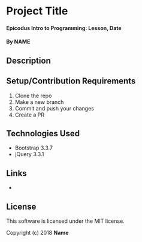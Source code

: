 # Project Title

#### Epicodus Intro to Programming: Lesson, Date

#### By NAME

## Description



## Setup/Contribution Requirements

1. Clone the repo
1. Make a new branch
1. Commit and push your changes
1. Create a PR

## Technologies Used

* Bootstrap 3.3.7
* jQuery 3.3.1

## Links

* 

## License

This software is licensed under the MIT license.

Copyright (c) 2018 **Name**